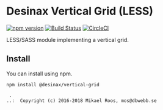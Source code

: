 Desinax Vertical Grid (LESS)
===============================

[![npm version](https://badge.fury.io/js/desinax-vertical-grid.svg)](https://badge.fury.io/js/desinax-vertical-grid)
[![Build Status](https://travis-ci.org/desinax/desinax/vertical-grid.svg?branch=master)](https://travis-ci.org/desinax/desinax/vertical-grid)
[![CircleCI](https://circleci.com/gh/desinax/desinax/vertical-grid.svg?style=svg)](https://circleci.com/gh/desinax/desinax/vertical-grid)

LESS/SASS module implementing a vertical grid.



Install
-------------------------------

You can install using npm.

```text
npm install @desinax/vertical-grid
```



```
 . 
..:  Copyright (c) 2016-2018 Mikael Roos, mos@dbwebb.se 
```
